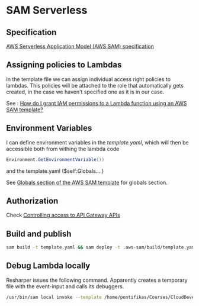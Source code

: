# SAM Serverless

## Specification

[AWS Serverless Application Model (AWS SAM) specification](https://docs.aws.amazon.com/serverless-application-model/latest/developerguide/sam-specification.html)

## Assigning policies to Lambdas 

In the template file we can assign individual access right policies to lambdas. This policies will be attached to the role that automatically gets created, in the case we haven't specified one as it is in our case.

See : [How do I grant IAM permissions to a Lambda function using an AWS SAM template?](https://aws.amazon.com/premiumsupport/knowledge-center/lambda-sam-template-permissions/)

## Environment Variables

I can define environment variables in the *template.yaml*, which will then be accessible both from withing the lambda code

``` c#
Environment.GetEnvironmentVariable())
```

and the template.yaml ($self:Globals....) 

See [Globals section of the AWS SAM template](https://docs.aws.amazon.com/serverless-application-model/latest/developerguide/sam-specification-template-anatomy-globals.html) for globals section.

## Authorization

Check [Controlling access to API Gateway APIs](https://docs.aws.amazon.com/serverless-application-model/latest/developerguide/serverless-controlling-access-to-apis.html)

## Build and publish 

``` bash
sam build -t template.yaml && sam deploy -t .aws-sam/build/template.yaml --s3-bucket pantrymony-serverless-code --stack-name Pantrymony --capabilities CAPABILITY_IAM 
```

## Debug Lambda locally

Resharper issues the following command. Apparently creates a temporary file with the event-input and calls its debuggers.

``` bash
/usr/bin/sam local invoke --template /home/pontifikas/Courses/CloudDeveloperUdacity/Code/cloud-developer-capstone/backend/Pantrymony.back/.aws-sam/build/template.yaml --event "/tmp/[Local] GetVictualsOfUser-event3.json" --debugger-path /usr/share/rider/lib/ReSharperHost --debug-port 45123 --debug-port 38063
```